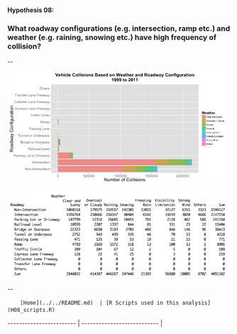 #### Hypothesis 08:
### What roadway configurations (e.g. intersection, ramp etc.) and weather (e.g. raining, snowing etc.) have high frequency of collision?

--

![](H08_GraphA.png)

![](H08_TableA.png)




--
        
        [Home](../../README.md)  | [R Scripts used in this analysis](H08_scripts.R)
------------------------ | ---------------------------
        |
